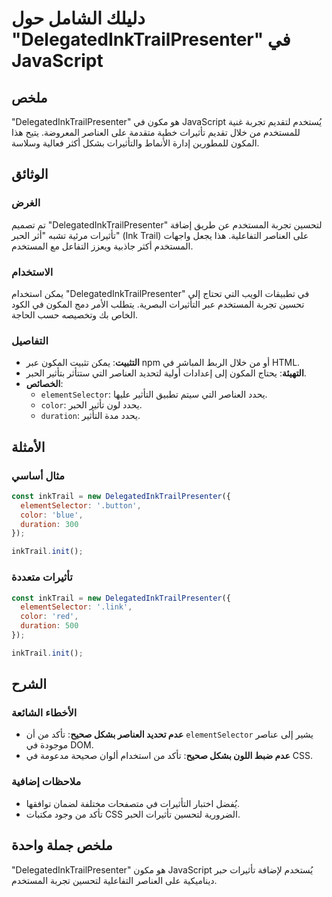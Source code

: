 <!--
Meta Description: # دليلك الشامل حول "DelegatedInkTrailPresenter" في JavaScript ## ملخص "DelegatedInkTrailPresenter" هو مكون في JavaScript يُستخدم لتقديم تجربة غنية للم...
Meta Keywords: delegatedinktrailpresenter, العناصر, javascript, تأثيرات, المستخدم
-->

# دليلك الشامل حول "DelegatedInkTrailPresenter" في JavaScript

## ملخص
"DelegatedInkTrailPresenter" هو مكون في JavaScript يُستخدم لتقديم تجربة غنية للمستخدم من خلال تقديم تأثيرات خطية متقدمة على العناصر المعروضة. يتيح هذا المكون للمطورين إدارة الأنماط والتأثيرات بشكل أكثر فعالية وسلاسة.

## الوثائق
### الغرض
تم تصميم "DelegatedInkTrailPresenter" لتحسين تجربة المستخدم عن طريق إضافة تأثيرات مرئية تشبه "أثر الحبر" (Ink Trail) على العناصر التفاعلية. هذا يجعل واجهات المستخدم أكثر جاذبية ويعزز التفاعل مع المستخدم.

### الاستخدام
يمكن استخدام "DelegatedInkTrailPresenter" في تطبيقات الويب التي تحتاج إلى تحسين تجربة المستخدم عبر التأثيرات البصرية. يتطلب الأمر دمج المكون في الكود الخاص بك وتخصيصه حسب الحاجة.

### التفاصيل
- **التثبيت**: يمكن تثبيت المكون عبر npm أو من خلال الربط المباشر في HTML.
- **التهيئة**: يحتاج المكون إلى إعدادات أولية لتحديد العناصر التي ستتأثر بتأثير الحبر.
- **الخصائص**: 
  - `elementSelector`: يحدد العناصر التي سيتم تطبيق التأثير عليها.
  - `color`: يحدد لون تأثير الحبر.
  - `duration`: يحدد مدة التأثير.

## الأمثلة
### مثال أساسي
```javascript
const inkTrail = new DelegatedInkTrailPresenter({
  elementSelector: '.button',
  color: 'blue',
  duration: 300
});

inkTrail.init();
```

### تأثيرات متعددة
```javascript
const inkTrail = new DelegatedInkTrailPresenter({
  elementSelector: '.link',
  color: 'red',
  duration: 500
});

inkTrail.init();
```

## الشرح
### الأخطاء الشائعة
- **عدم تحديد العناصر بشكل صحيح**: تأكد من أن `elementSelector` يشير إلى عناصر موجودة في DOM.
- **عدم ضبط اللون بشكل صحيح**: تأكد من استخدام ألوان صحيحة مدعومة في CSS.

### ملاحظات إضافية
- يُفضل اختبار التأثيرات في متصفحات مختلفة لضمان توافقها.
- تأكد من وجود مكتبات CSS الضرورية لتحسين تأثيرات الحبر.

## ملخص جملة واحدة
"DelegatedInkTrailPresenter" هو مكون JavaScript يُستخدم لإضافة تأثيرات حبر ديناميكية على العناصر التفاعلية لتحسين تجربة المستخدم.